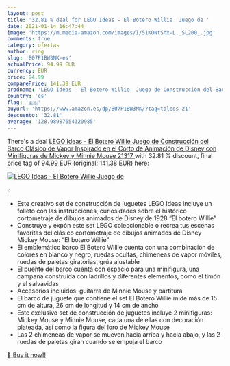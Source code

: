 ```yaml
---
layout: post
title: '32.81 % deal for LEGO Ideas - El Botero Willie  Juego de '
date: 2021-01-14 16:47:44
image: 'https://m.media-amazon.com/images/I/51KONtShx-L._SL200_.jpg'
comments: true
category: ofertas
author: ring
slug: 'B07P1BW3NK-es'
actualPrice: 94.99 EUR
currency: EUR
price: 94.99
comparePrice: 141.38 EUR
prodname: 'LEGO Ideas - El Botero Willie  Juego de Construcción del Barco Clásico de Vapor Inspirado en el Corto de Animación de Disney  con Minifiguras de Mickey y Minnie Mouse  21317 '
country: 'es'
flag: '🇪🇸'
buyurl: 'https://www.amazon.es/dp/B07P1BW3NK/?tag=tolees-21'
descuento: '32.81'
average: '128.98987654320985'
---
```


There's a deal [LEGO Ideas - El Botero Willie  Juego de Construcción del Barco Clásico de Vapor Inspirado en el Corto de Animación de Disney  con Minifiguras de Mickey y Minnie Mouse  21317 ](https://www.amazon.es/dp/B07P1BW3NK/?tag=tolees-21)  with  32.81 % discount, final price tag of  94.99 EUR (original: 141.38 EUR) here:

[![LEGO Ideas - El Botero Willie  Juego de ](https://m.media-amazon.com/images/I/51KONtShx-L._SL200_.jpg)](https://www.amazon.es/dp/B07P1BW3NK/?tag=tolees-21)

ℹ️:

- Este creativo set de construcción de juguetes LEGO Ideas incluye un folleto con las instrucciones, curiosidades sobre el histórico cortometraje de dibujos animados de Disney de 1928 “El botero Willie”
- Construye y expón este set LEGO coleccionable o recrea tus escenas favoritas del clásico cortometraje de dibujos animados de Disney Mickey Mouse: “El botero Willie”
- El emblemático barco El Botero Willie cuenta con una combinación de colores en blanco y negro, ruedas ocultas, chimeneas de vapor móviles, ruedas de paletas giratorias, grúa ajustable
- El puente del barco cuenta con espacio para una minifigura, una campana construida con ladrillos y diferentes elementos, como el timón y el salvavidas
- Accesorios incluidos: guitarra de Minnie Mouse y partitura
- El barco de juguete que contiene el set El Botero Willie mide más de 15 cm de altura, 26 cm de longitud y 14 cm de ancho
- Este exclusivo set de construcción de juguetes incluye 2 minifiguras: Mickey Mouse y Minnie Mouse, cada una de ellas con decoración plateada, así como la figura del loro de Mickey Mouse
- Las 2 chimeneas de vapor se mueven hacia arriba y hacia abajo, y las 2 ruedas de paletas giran cuando se empuja el barco

[🛒 Buy it now!!](https://www.amazon.es/dp/B07P1BW3NK/?tag=tolees-21)
